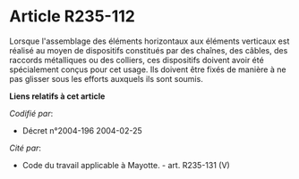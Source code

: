 # Article R235-112

Lorsque l'assemblage des éléments horizontaux aux éléments verticaux est réalisé au moyen de dispositifs constitués par des
chaînes, des câbles, des raccords métalliques ou des colliers, ces dispositifs doivent avoir été spécialement conçus pour cet
usage. Ils doivent être fixés de manière à ne pas glisser sous les efforts auxquels ils sont soumis.

**Liens relatifs à cet article**

_Codifié par_:

  - Décret n°2004-196 2004-02-25

_Cité par_:

  - Code du travail applicable à Mayotte. - art. R235-131 (V)
